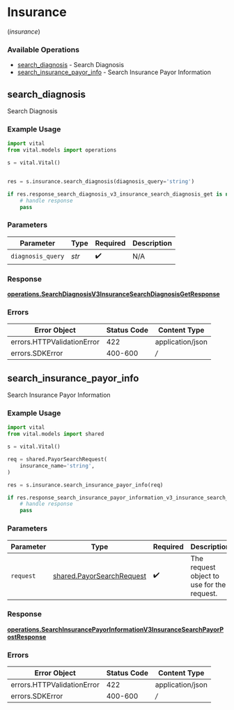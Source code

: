 # Insurance
(*insurance*)

### Available Operations

* [search_diagnosis](#search_diagnosis) - Search Diagnosis
* [search_insurance_payor_info](#search_insurance_payor_info) - Search Insurance Payor Information

## search_diagnosis

Search Diagnosis

### Example Usage

```python
import vital
from vital.models import operations

s = vital.Vital()


res = s.insurance.search_diagnosis(diagnosis_query='string')

if res.response_search_diagnosis_v3_insurance_search_diagnosis_get is not None:
    # handle response
    pass
```

### Parameters

| Parameter          | Type               | Required           | Description        |
| ------------------ | ------------------ | ------------------ | ------------------ |
| `diagnosis_query`  | *str*              | :heavy_check_mark: | N/A                |


### Response

**[operations.SearchDiagnosisV3InsuranceSearchDiagnosisGetResponse](../../models/operations/searchdiagnosisv3insurancesearchdiagnosisgetresponse.md)**
### Errors

| Error Object               | Status Code                | Content Type               |
| -------------------------- | -------------------------- | -------------------------- |
| errors.HTTPValidationError | 422                        | application/json           |
| errors.SDKError            | 400-600                    | */*                        |

## search_insurance_payor_info

Search Insurance Payor Information

### Example Usage

```python
import vital
from vital.models import shared

s = vital.Vital()

req = shared.PayorSearchRequest(
    insurance_name='string',
)

res = s.insurance.search_insurance_payor_info(req)

if res.response_search_insurance_payor_information_v3_insurance_search_payor_post is not None:
    # handle response
    pass
```

### Parameters

| Parameter                                                              | Type                                                                   | Required                                                               | Description                                                            |
| ---------------------------------------------------------------------- | ---------------------------------------------------------------------- | ---------------------------------------------------------------------- | ---------------------------------------------------------------------- |
| `request`                                                              | [shared.PayorSearchRequest](../../models/shared/payorsearchrequest.md) | :heavy_check_mark:                                                     | The request object to use for the request.                             |


### Response

**[operations.SearchInsurancePayorInformationV3InsuranceSearchPayorPostResponse](../../models/operations/searchinsurancepayorinformationv3insurancesearchpayorpostresponse.md)**
### Errors

| Error Object               | Status Code                | Content Type               |
| -------------------------- | -------------------------- | -------------------------- |
| errors.HTTPValidationError | 422                        | application/json           |
| errors.SDKError            | 400-600                    | */*                        |

